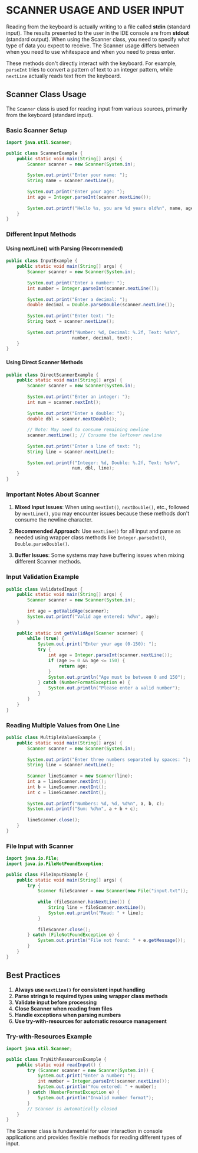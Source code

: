 # SCANNER USAGE AND USER INPUT

Reading from the keyboard is actually writing to a file called **stdin** (standard input). The results presented to the user in the IDE console are from **stdout** (standard output). When using the Scanner class, you need to specify what type of data you expect to receive. The Scanner usage differs between when you need to use whitespace and when you need to press enter.

These methods don't directly interact with the keyboard. For example, `parseInt` tries to convert a pattern of text to an integer pattern, while `nextLine` actually reads text from the keyboard.

## Scanner Class Usage

The `Scanner` class is used for reading input from various sources, primarily from the keyboard (standard input).

### Basic Scanner Setup

```java
import java.util.Scanner;

public class ScannerExample {
    public static void main(String[] args) {
        Scanner scanner = new Scanner(System.in);
        
        System.out.print("Enter your name: ");
        String name = scanner.nextLine();
        
        System.out.print("Enter your age: ");
        int age = Integer.parseInt(scanner.nextLine());
        
        System.out.printf("Hello %s, you are %d years old%n", name, age);
    }
}
```

### Different Input Methods

#### Using nextLine() with Parsing (Recommended)

```java
public class InputExample {
    public static void main(String[] args) {
        Scanner scanner = new Scanner(System.in);
        
        System.out.print("Enter a number: ");
        int number = Integer.parseInt(scanner.nextLine());
        
        System.out.print("Enter a decimal: ");
        double decimal = Double.parseDouble(scanner.nextLine());
        
        System.out.print("Enter text: ");
        String text = scanner.nextLine();
        
        System.out.printf("Number: %d, Decimal: %.2f, Text: %s%n", 
                         number, decimal, text);
    }
}
```

#### Using Direct Scanner Methods

```java
public class DirectScannerExample {
    public static void main(String[] args) {
        Scanner scanner = new Scanner(System.in);
        
        System.out.print("Enter an integer: ");
        int num = scanner.nextInt();
        
        System.out.print("Enter a double: ");
        double dbl = scanner.nextDouble();
        
        // Note: May need to consume remaining newline
        scanner.nextLine(); // Consume the leftover newline
        
        System.out.print("Enter a line of text: ");
        String line = scanner.nextLine();
        
        System.out.printf("Integer: %d, Double: %.2f, Text: %s%n", 
                         num, dbl, line);
    }
}
```

### Important Notes About Scanner

1. **Mixed Input Issues**: When using `nextInt()`, `nextDouble()`, etc., followed by `nextLine()`, you may encounter issues because these methods don't consume the newline character.

2. **Recommended Approach**: Use `nextLine()` for all input and parse as needed using wrapper class methods like `Integer.parseInt()`, `Double.parseDouble()`.

3. **Buffer Issues**: Some systems may have buffering issues when mixing different Scanner methods.

### Input Validation Example

```java
public class ValidatedInput {
    public static void main(String[] args) {
        Scanner scanner = new Scanner(System.in);
        
        int age = getValidAge(scanner);
        System.out.printf("Valid age entered: %d%n", age);
    }
    
    public static int getValidAge(Scanner scanner) {
        while (true) {
            System.out.print("Enter your age (0-150): ");
            try {
                int age = Integer.parseInt(scanner.nextLine());
                if (age >= 0 && age <= 150) {
                    return age;
                }
                System.out.println("Age must be between 0 and 150");
            } catch (NumberFormatException e) {
                System.out.println("Please enter a valid number");
            }
        }
    }
}
```

### Reading Multiple Values from One Line

```java
public class MultipleValuesExample {
    public static void main(String[] args) {
        Scanner scanner = new Scanner(System.in);
        
        System.out.print("Enter three numbers separated by spaces: ");
        String line = scanner.nextLine();
        
        Scanner lineScanner = new Scanner(line);
        int a = lineScanner.nextInt();
        int b = lineScanner.nextInt();
        int c = lineScanner.nextInt();
        
        System.out.printf("Numbers: %d, %d, %d%n", a, b, c);
        System.out.printf("Sum: %d%n", a + b + c);
        
        lineScanner.close();
    }
}
```

### File Input with Scanner

```java
import java.io.File;
import java.io.FileNotFoundException;

public class FileInputExample {
    public static void main(String[] args) {
        try {
            Scanner fileScanner = new Scanner(new File("input.txt"));
            
            while (fileScanner.hasNextLine()) {
                String line = fileScanner.nextLine();
                System.out.println("Read: " + line);
            }
            
            fileScanner.close();
        } catch (FileNotFoundException e) {
            System.out.println("File not found: " + e.getMessage());
        }
    }
}
```

## Best Practices

1. **Always use `nextLine()` for consistent input handling**
2. **Parse strings to required types using wrapper class methods**
3. **Validate input before processing**
4. **Close Scanner when reading from files**
5. **Handle exceptions when parsing numbers**
6. **Use try-with-resources for automatic resource management**

### Try-with-Resources Example

```java
import java.util.Scanner;

public class TryWithResourcesExample {
    public static void readInput() {
        try (Scanner scanner = new Scanner(System.in)) {
            System.out.print("Enter a number: ");
            int number = Integer.parseInt(scanner.nextLine());
            System.out.println("You entered: " + number);
        } catch (NumberFormatException e) {
            System.out.println("Invalid number format");
        }
        // Scanner is automatically closed
    }
}
```

The Scanner class is fundamental for user interaction in console applications and provides flexible methods for reading different types of input.
